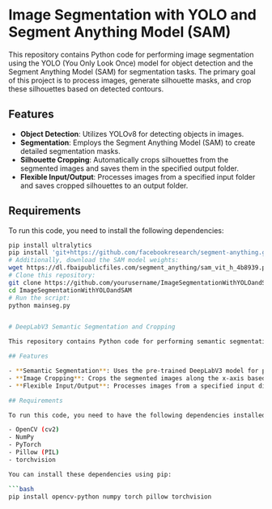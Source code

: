 # Image Segmentation with YOLO and Segment Anything Model (SAM)

This repository contains Python code for performing image segmentation using the YOLO (You Only Look Once) model for object detection and the Segment Anything Model (SAM) for segmentation tasks. The primary goal of this project is to process images, generate silhouette masks, and crop these silhouettes based on detected contours.

## Features

- **Object Detection**: Utilizes YOLOv8 for detecting objects in images.
- **Segmentation**: Employs the Segment Anything Model (SAM) to create detailed segmentation masks.
- **Silhouette Cropping**: Automatically crops silhouettes from the segmented images and saves them in the specified output folder.
- **Flexible Input/Output**: Processes images from a specified input folder and saves cropped silhouettes to an output folder.

## Requirements

To run this code, you need to install the following dependencies:

```bash
pip install ultralytics
pip install 'git+https://github.com/facebookresearch/segment-anything.git'
# Additionally, download the SAM model weights:
wget https://dl.fbaipublicfiles.com/segment_anything/sam_vit_h_4b8939.pth
# Clone this repository:
git clone https://github.com/yourusername/ImageSegmentationWithYOLOandSAM.git
cd ImageSegmentationWithYOLOandSAM
# Run the script:
python mainseg.py


# DeepLabV3 Semantic Segmentation and Cropping

This repository contains Python code for performing semantic segmentation using the DeepLabV3 model and cropping the segmented images based on contours. It utilizes the PyTorch library and the pre-trained DeepLabV3 model to segment images, and then crops the segmented images along the x-axis to isolate the main parts (e.g., a person).

## Features

- **Semantic Segmentation**: Uses the pre-trained DeepLabV3 model for pixel-wise segmentation of images.
- **Image Cropping**: Crops the segmented images along the x-axis based on the largest contour, which is assumed to be the main part (e.g., a person).
- **Flexible Input/Output**: Processes images from a specified input directory and saves the final cropped results in an output directory.

## Requirements

To run this code, you need to have the following dependencies installed:

- OpenCV (cv2)
- NumPy
- PyTorch
- Pillow (PIL)
- torchvision

You can install these dependencies using pip:

```bash
pip install opencv-python numpy torch pillow torchvision
